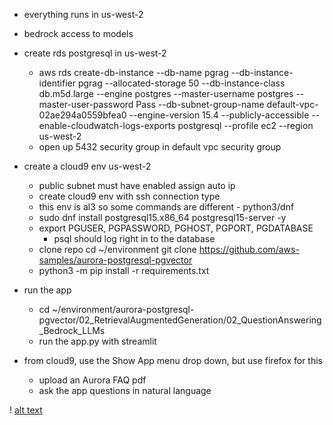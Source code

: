 + everything runs in us-west-2

+ bedrock access to models

+ create rds postgresql in us-west-2
  - aws rds create-db-instance  --db-name pgrag --db-instance-identifier pgrag  --allocated-storage 50  --db-instance-class db.m5d.large --engine postgres  --master-username postgres --master-user-password Pass --db-subnet-group-name default-vpc-02ae294a0559bfea0  --engine-version  15.4  --publicly-accessible   --enable-cloudwatch-logs-exports  postgresql  --profile ec2  --region us-west-2
  - open up 5432 security group in default vpc security group

+ create a cloud9 env us-west-2
  - public subnet must have enabled assign auto ip
  - create cloud9 env with ssh connection type
  - this env is al3 so some commands are different - python3/dnf
  - sudo dnf install postgresql15.x86_64 postgresql15-server -y
  - export PGUSER, PGPASSWORD, PGHOST, PGPORT, PGDATABASE
    - psql should log right in to the database
  - clone repo
    cd ~/environment
    git clone https://github.com/aws-samples/aurora-postgresql-pgvector
  - python3 -m pip install -r requirements.txt

+ run the app
  - cd ~/environment/aurora-postgresql-pgvector/02_RetrievalAugmentedGeneration/02_QuestionAnswering_Bedrock_LLMs
  - run the app.py with streamlit
+ from cloud9, use the Show App menu drop down, but use firefox for this
  - upload an Aurora FAQ pdf
  - ask the app questions in natural language


! [alt text](https://static.us-east-1.prod.workshops.aws/public/baa20ca5-b5e4-434d-9590-9a692e7127ba/static/Retrieval_Augmented_Generation/RAG_APG.png)


